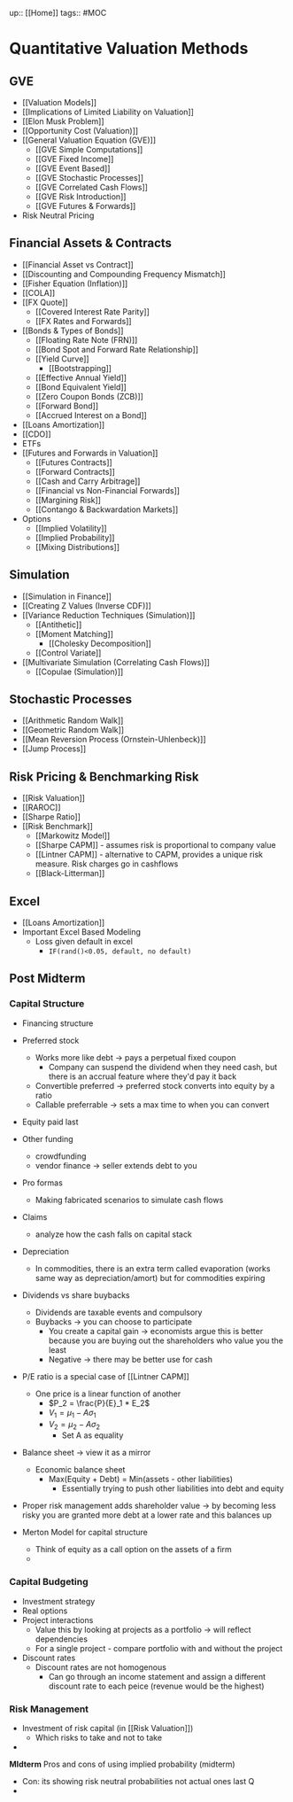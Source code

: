 up:: [[Home]]
tags:: #MOC 
# Quantitative Valuation Methods
## GVE
- [[Valuation Models]]
- [[Implications of Limited Liability on Valuation]]
- [[Elon Musk Problem]]
- [[Opportunity Cost (Valuation)]]
- [[General Valuation Equation (GVE)]]
	- [[GVE Simple Computations]]
	- [[GVE Fixed Income]]
	- [[GVE Event Based]]
	- [[GVE Stochastic Processes]]
	- [[GVE Correlated Cash Flows]]
	- [[GVE Risk Introduction]]
	- [[GVE Futures & Forwards]]
- Risk Neutral Pricing
## Financial Assets & Contracts
- [[Financial Asset vs Contract]]
- [[Discounting and Compounding Frequency Mismatch]]
- [[Fisher Equation (Inflation)]]
- [[COLA]]
- [[FX Quote]]
	- [[Covered Interest Rate Parity]]
	- [[FX Rates and Forwards]]
- [[Bonds & Types of Bonds]]
	- [[Floating Rate Note (FRN)]]
	- [[Bond Spot and Forward Rate Relationship]]
	- [[Yield Curve]]
		- [[Bootstrapping]]
	- [[Effective Annual Yield]]
	- [[Bond Equivalent Yield]]
	- [[Zero Coupon Bonds (ZCB)]]
	- [[Forward Bond]]
	- [[Accrued Interest on a Bond]]
- [[Loans Amortization]]
- [[CDO]]
- ETFs
- [[Futures and Forwards in Valuation]]
	- [[Futures Contracts]]
	- [[Forward Contracts]]
	- [[Cash and Carry Arbitrage]]
	- [[Financial vs Non-Financial Forwards]]
	- [[Margining Risk]]
	- [[Contango & Backwardation Markets]]
- Options
	- [[Implied Volatility]]
	- [[Implied Probability]]
	- [[Mixing Distributions]]
## Simulation
- [[Simulation in Finance]]
- [[Creating Z Values (Inverse CDF)]]
- [[Variance Reduction Techniques (Simulation)]]
	- [[Antithetic]]
	- [[Moment Matching]]
		- [[Cholesky Decomposition]]
	- [[Control Variate]]
- [[Multivariate Simulation (Correlating Cash Flows)]]
	- [[Copulae (Simulation)]]
## Stochastic Processes
- [[Arithmetic Random Walk]]
- [[Geometric Random Walk]]
- [[Mean Reversion Process (Ornstein-Uhlenbeck)]]
- [[Jump Process]]
## Risk Pricing & Benchmarking Risk
- [[Risk Valuation]]
- [[RAROC]]
- [[Sharpe Ratio]]
- [[Risk Benchmark]]
	- [[Markowitz Model]] 
	- [[Sharpe CAPM]] - assumes risk is proportional to company value
	- [[Lintner CAPM]] - alternative to CAPM, provides a unique risk measure. Risk charges go in cashflows
	- [[Black-Litterman]] 
## Excel
- [[Loans Amortization]]
- Important Excel Based Modeling
	- Loss given default in excel
		- `IF(rand()<0.05, default, no default)`


## Post Midterm
### Capital Structure 
- Financing structure
- Preferred stock
	- Works more like debt -> pays a perpetual fixed coupon
		- Company can suspend the dividend when they need cash, but there is an accrual feature where they'd pay it back
	- Convertible preferred -> preferred stock converts into equity by a ratio
	- Callable preferrable -> sets a max time to when you can convert
- Equity paid last
- Other funding
	- crowdfunding
	- vendor finance -> seller extends debt to you

- Pro formas
	- Making fabricated scenarios to simulate cash flows
- Claims
	- analyze how the cash falls on capital stack
- Depreciation
	- In commodities, there is an extra term called evaporation (works same way as depreciation/amort) but for commodities expiring
- Dividends vs share buybacks
	- Dividends are taxable events and compulsory
	- Buybacks -> you can choose to participate
		- You create a capital gain -> economists argue this is better because you are buying out the shareholders who value you the least
		- Negative -> there may be better use for cash
- P/E ratio is a special case of [[Lintner CAPM]]
	- One price is a linear function of another
		- $P_2 = \frac{P}{E}_1 * E_2$
		- $V_1 = \mu_1 - A \sigma_1$
		- $V_2 = \mu_2 - A \sigma_2$
			- Set A as equality
- Balance sheet -> view it as a mirror
	- Economic balance sheet
		- Max(Equity + Debt) = Min(assets - other liabilities)
			- Essentially trying to push other liabilities into debt and equity
- Proper risk management adds shareholder value -> by becoming less risky you are granted more debt at a lower rate and this balances up
- Merton Model for capital structure
	- Think of equity as a call option on the assets of a firm
	- 
### Capital Budgeting
- Investment strategy
- Real options
- Project interactions
	- Value this by looking at projects as a portfolio -> will reflect dependencies
	- For a single project - compare portfolio with and without the project
- Discount rates
	- Discount rates are not homogenous
		- Can go through an income statement and assign a different discount rate to each peice (revenue would be the highest)
### Risk Management
- Investment of risk capital (in [[Risk Valuation]])
	- Which risks to take and not to take
- 




**MIdterm**
Pros and cons of using implied probability (midterm)
- Con: its showing risk neutral probabilities not actual ones
last Q
- 

